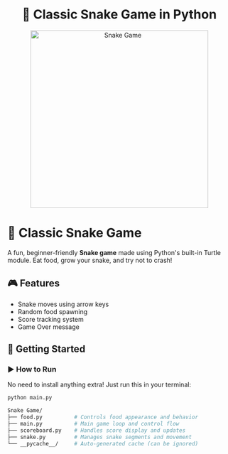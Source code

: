 <h1 align="center">🐍 Classic Snake Game in Python</h1>

<p align="center">
  <img src="https://i.imgur.com/FQ4S81L.gif" alt="Snake Game" width="400"/>
</p>

# 🐍 Classic Snake Game

A fun, beginner-friendly **Snake game** made using Python's built-in Turtle module. Eat food, grow your snake, and try not to crash!

## 🎮 Features
- Snake moves using arrow keys
- Random food spawning
- Score tracking system
- Game Over message

## 🚀 Getting Started

### ▶️ How to Run
No need to install anything extra! Just run this in your terminal:

```bash
python main.py

Snake Game/
├── food.py          # Controls food appearance and behavior
├── main.py          # Main game loop and control flow
├── scoreboard.py    # Handles score display and updates
├── snake.py         # Manages snake segments and movement
└── __pycache__/     # Auto-generated cache (can be ignored)
